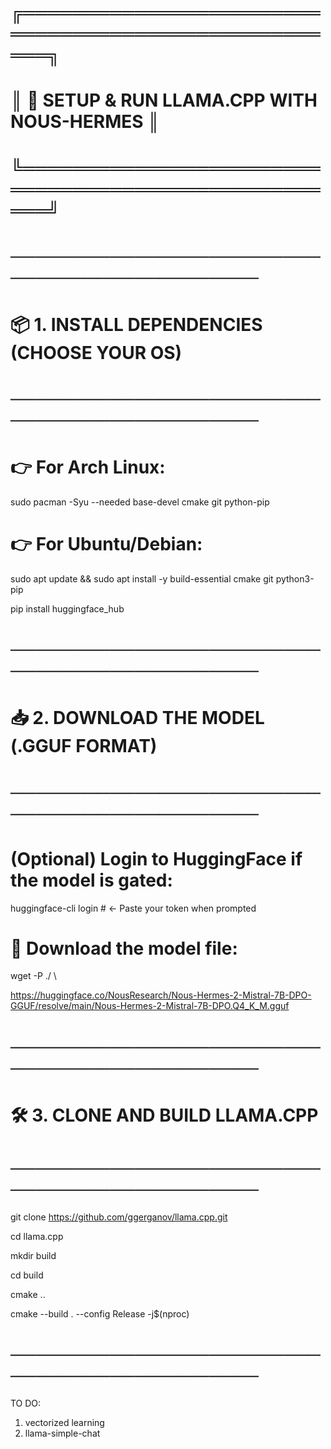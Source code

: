 # ╔════════════════════════════════════════════════════╗



# ║        🚀 SETUP & RUN LLAMA.CPP WITH NOUS-HERMES  ║


# ╚════════════════════════════════════════════════════╝




# ─────────────────────────────────────────────


# 📦 1. INSTALL DEPENDENCIES (CHOOSE YOUR OS)


# ─────────────────────────────────────────────




# 👉 For Arch Linux:

sudo pacman -Syu --needed base-devel cmake git python-pip




# 👉 For Ubuntu/Debian:

sudo apt update && sudo apt install -y build-essential cmake git python3-pip

pip install huggingface_hub




# ─────────────────────────────────────────────


# 📥 2. DOWNLOAD THE MODEL (.GGUF FORMAT)


# ─────────────────────────────────────────────




# (Optional) Login to HuggingFace if the model is gated:


huggingface-cli login   # ← Paste your token when prompted




# 📄 Download the model file:









wget -P ./ \

https://huggingface.co/NousResearch/Nous-Hermes-2-Mistral-7B-DPO-GGUF/resolve/main/Nous-Hermes-2-Mistral-7B-DPO.Q4_K_M.gguf




# ─────────────────────────────────────────────


# 🛠️ 3. CLONE AND BUILD LLAMA.CPP


# ─────────────────────────────────────────────




git clone https://github.com/ggerganov/llama.cpp.git  


cd llama.cpp  


mkdir build  


cd build  


cmake ..  


cmake --build . --config Release -j$(nproc)  

# ─────────────────────────────────────────────

TO DO:

 1. vectorized learning
 2. llama-simple-chat

